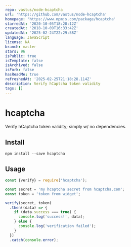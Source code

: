 ```yaml
---
repo: vastus/node-hcaptcha
url: 'https://github.com/vastus/node-hcaptcha'
homepage: 'https://www.npmjs.com/package/hcaptcha'
starredAt: '2020-10-05T18:28:12Z'
createdAt: '2018-10-09T16:33:42Z'
updatedAt: '2025-02-24T22:29:58Z'
language: JavaScript
license: NA
branch: master
stars: 96
isPublic: true
isTemplate: false
isArchived: false
isFork: false
hasReadMe: true
refreshedAt: '2025-02-25T21:18:28.114Z'
description: Verify hCaptcha token validity
tags: []
---
```


# hcaptcha

Verify hCaptcha token validity; simply w/ no dependencies.

## Install

```
npm install --save hcaptcha
```

## Usage

```js
const {verify} = require('hcaptcha');

const secret = 'my hcaptcha secret from hcaptcha.com';
const token = 'token from widget';

verify(secret, token)
  .then((data) => {
    if (data.success === true) {
      console.log('success!', data);
    } else {
      console.log('verification failed');
    }
  })
  .catch(console.error);
```
